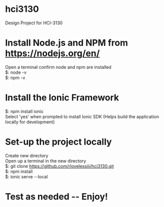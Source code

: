 # hci3130
Design Project for HCI-3130

# Install Node.js and NPM from https://nodejs.org/en/<br>
  Open a terminal confirm node and npm are installed<br>
    $: node -v<br>
    $: npm -v<br>
# Install the Ionic Framework<br>
  $: npm install ionic<br>
  Select 'yes' when prompted to install Ionic SDK (Helps build the application locally for development)<br>
# Set-up the project locally<br>
  Create new directory<br>
  Open up a terminal in the new directory<br>
  $: git clone https://github.com/rlovelessiii/hci3130.git<br>
  $: npm install<br>
  $: ionic serve --local<br>
# Test as needed -- Enjoy!

